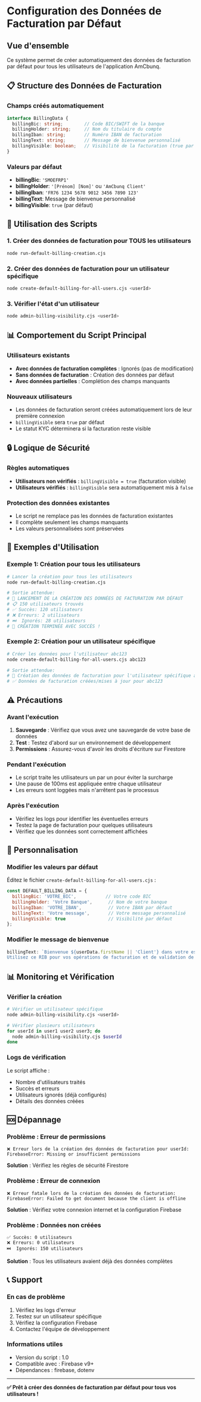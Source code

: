 # Configuration des Données de Facturation par Défaut

## Vue d'ensemble

Ce système permet de créer automatiquement des données de facturation par défaut pour tous les utilisateurs de l'application AmCbunq.

## 📋 Structure des Données de Facturation

### Champs créés automatiquement
```typescript
interface BillingData {
  billingBic: string;        // Code BIC/SWIFT de la banque
  billingHolder: string;     // Nom du titulaire du compte
  billingIban: string;       // Numéro IBAN de facturation
  billingText: string;       // Message de bienvenue personnalisé
  billingVisible: boolean;   // Visibilité de la facturation (true par défaut)
}
```

### Valeurs par défaut
- **billingBic**: `'SMOEFRP1'`
- **billingHolder**: `'[Prénom] [Nom]'` ou `'AmCbunq Client'`
- **billingIban**: `'FR76 1234 5678 9012 3456 7890 123'`
- **billingText**: Message de bienvenue personnalisé
- **billingVisible**: `true` (par défaut)

## 🚀 Utilisation des Scripts

### 1. Créer des données de facturation pour TOUS les utilisateurs
```bash
node run-default-billing-creation.cjs
```

### 2. Créer des données de facturation pour un utilisateur spécifique
```bash
node create-default-billing-for-all-users.cjs <userId>
```

### 3. Vérifier l'état d'un utilisateur
```bash
node admin-billing-visibility.cjs <userId>
```

## 📊 Comportement du Script Principal

### Utilisateurs existants
- **Avec données de facturation complètes** : Ignorés (pas de modification)
- **Sans données de facturation** : Création des données par défaut
- **Avec données partielles** : Complétion des champs manquants

### Nouveaux utilisateurs
- Les données de facturation seront créées automatiquement lors de leur première connexion
- `billingVisible` sera `true` par défaut
- Le statut KYC déterminera si la facturation reste visible

## 🔒 Logique de Sécurité

### Règles automatiques
- **Utilisateurs non vérifiés** : `billingVisible = true` (facturation visible)
- **Utilisateurs vérifiés** : `billingVisible` sera automatiquement mis à `false`

### Protection des données existantes
- Le script ne remplace pas les données de facturation existantes
- Il complète seulement les champs manquants
- Les valeurs personnalisées sont préservées

## 📝 Exemples d'Utilisation

### Exemple 1: Création pour tous les utilisateurs
```bash
# Lancer la création pour tous les utilisateurs
node run-default-billing-creation.cjs

# Sortie attendue:
# 🚀 LANCEMENT DE LA CRÉATION DES DONNÉES DE FACTURATION PAR DÉFAUT
# 📋 150 utilisateurs trouvés
# ✅ Succès: 120 utilisateurs
# ❌ Erreurs: 2 utilisateurs
# ⏭️  Ignorés: 28 utilisateurs
# 🎉 CRÉATION TERMINÉE AVEC SUCCÈS !
```

### Exemple 2: Création pour un utilisateur spécifique
```bash
# Créer les données pour l'utilisateur abc123
node create-default-billing-for-all-users.cjs abc123

# Sortie attendue:
# 🎯 Création des données de facturation pour l'utilisateur spécifique abc123...
# ✅ Données de facturation créées/mises à jour pour abc123
```

## ⚠️ Précautions

### Avant l'exécution
1. **Sauvegarde** : Vérifiez que vous avez une sauvegarde de votre base de données
2. **Test** : Testez d'abord sur un environnement de développement
3. **Permissions** : Assurez-vous d'avoir les droits d'écriture sur Firestore

### Pendant l'exécution
- Le script traite les utilisateurs un par un pour éviter la surcharge
- Une pause de 100ms est appliquée entre chaque utilisateur
- Les erreurs sont loggées mais n'arrêtent pas le processus

### Après l'exécution
- Vérifiez les logs pour identifier les éventuelles erreurs
- Testez la page de facturation pour quelques utilisateurs
- Vérifiez que les données sont correctement affichées

## 🔧 Personnalisation

### Modifier les valeurs par défaut
Éditez le fichier `create-default-billing-for-all-users.cjs` :

```javascript
const DEFAULT_BILLING_DATA = {
  billingBic: 'VOTRE_BIC',           // Votre code BIC
  billingHolder: 'Votre Banque',      // Nom de votre banque
  billingIban: 'VOTRE_IBAN',          // Votre IBAN par défaut
  billingText: 'Votre message',       // Votre message personnalisé
  billingVisible: true                // Visibilité par défaut
};
```

### Modifier le message de bienvenue
```javascript
billingText: `Bienvenue ${userData.firstName || 'Client'} dans votre espace de facturation AmCbunq. 
Utilisez ce RIB pour vos opérations de facturation et de validation de compte.`
```

## 📊 Monitoring et Vérification

### Vérifier la création
```bash
# Vérifier un utilisateur spécifique
node admin-billing-visibility.cjs <userId>

# Vérifier plusieurs utilisateurs
for userId in user1 user2 user3; do
  node admin-billing-visibility.cjs $userId
done
```

### Logs de vérification
Le script affiche :
- Nombre d'utilisateurs traités
- Succès et erreurs
- Utilisateurs ignorés (déjà configurés)
- Détails des données créées

## 🆘 Dépannage

### Problème : Erreur de permissions
```
❌ Erreur lors de la création des données de facturation pour userId: 
FirebaseError: Missing or insufficient permissions
```
**Solution** : Vérifiez les règles de sécurité Firestore

### Problème : Erreur de connexion
```
❌ Erreur fatale lors de la création des données de facturation: 
FirebaseError: Failed to get document because the client is offline
```
**Solution** : Vérifiez votre connexion internet et la configuration Firebase

### Problème : Données non créées
```
✅ Succès: 0 utilisateurs
❌ Erreurs: 0 utilisateurs
⏭️  Ignorés: 150 utilisateurs
```
**Solution** : Tous les utilisateurs avaient déjà des données complètes

## 📞 Support

### En cas de problème
1. Vérifiez les logs d'erreur
2. Testez sur un utilisateur spécifique
3. Vérifiez la configuration Firebase
4. Contactez l'équipe de développement

### Informations utiles
- Version du script : 1.0
- Compatible avec : Firebase v9+
- Dépendances : firebase, dotenv

---

**✅ Prêt à créer des données de facturation par défaut pour tous vos utilisateurs !**
